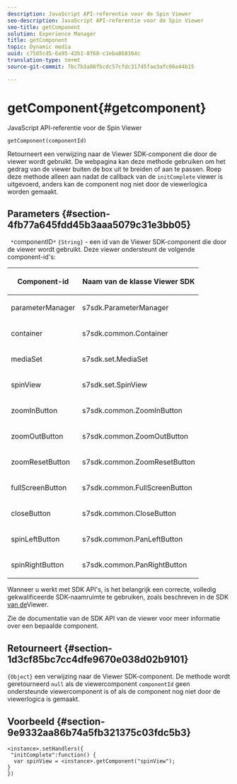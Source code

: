 ```yaml
---
description: JavaScript API-referentie voor de Spin Viewer
seo-description: JavaScript API-referentie voor de Spin Viewer
seo-title: getComponent
solution: Experience Manager
title: getComponent
topic: Dynamic media
uuid: c7585cd5-6a95-43b1-8f68-c1eba868164c
translation-type: tm+mt
source-git-commit: 7bc7b3a86fbcdc57cfdc31745fae3afc06e44b15

---
```



# getComponent{#getcomponent}

JavaScript API-referentie voor de Spin Viewer

`getComponent(componentId)`

Retourneert een verwijzing naar de Viewer SDK-component die door de viewer wordt gebruikt. De webpagina kan deze methode gebruiken om het gedrag van de viewer buiten de box uit te breiden of aan te passen. Roep deze methode alleen aan nadat de callback van de `initComplete` viewer is uitgevoerd, anders kan de component nog niet door de viewerlogica worden gemaakt.

## Parameters {#section-4fb77a645fdd45b3aaa5079c31e3bb05}

` *`componentID`*` `{String}` - een id van de Viewer SDK-component die door de viewer wordt gebruikt. Deze viewer ondersteunt de volgende component-id&#39;s:

<table id="table_7B5DD9303EF44ADD847B13FFEAD135D9"> 
 <thead> 
  <tr> 
   <th colname="col1" class="entry"> <p>Component-id </p> </th> 
   <th colname="col2" class="entry"> <p>Naam van de klasse Viewer SDK </p> </th> 
  </tr> 
 </thead>
 <tbody> 
  <tr> 
   <td colname="col1"> <p> <span class="codeph"> parameterManager </span> </p> </td> 
   <td colname="col2"> <p> <span class="codeph"> s7sdk.ParameterManager </span> </p> </td> 
  </tr> 
  <tr> 
   <td colname="col1"> <p> <span class="codeph"> container </span> </p> </td> 
   <td colname="col2"> <p> <span class="codeph"> s7sdk.common.Container </span> </p> </td> 
  </tr> 
  <tr> 
   <td colname="col1"> <p> <span class="codeph"> mediaSet </span> </p> </td> 
   <td colname="col2"> <p> <span class="codeph"> s7sdk.set.MediaSet </span> </p> </td> 
  </tr> 
  <tr> 
   <td colname="col1"> <p> <span class="codeph"> spinView </span> </p> </td> 
   <td colname="col2"> <p> <span class="codeph"> s7sdk.set.SpinView </span> </p> </td> 
  </tr> 
  <tr> 
   <td colname="col1"> <p> <span class="codeph"> zoomInButton </span> </p> </td> 
   <td colname="col2"> <p> <span class="codeph"> s7sdk.common.ZoomInButton </span> </p> </td> 
  </tr> 
  <tr> 
   <td colname="col1"> <p> <span class="codeph"> zoomOutButton </span> </p> </td> 
   <td colname="col2"> <p> <span class="codeph"> s7sdk.common.ZoomOutButton </span> </p> </td> 
  </tr> 
  <tr> 
   <td colname="col1"> <p> <span class="codeph"> zoomResetButton </span> </p> </td> 
   <td colname="col2"> <p> <span class="codeph"> s7sdk.common.ZoomResetButton </span> </p> </td> 
  </tr> 
  <tr> 
   <td colname="col1"> <p> <span class="codeph"> fullScreenButton </span> </p> </td> 
   <td colname="col2"> <p> <span class="codeph"> s7sdk.common.FullScreenButton </span> </p> </td> 
  </tr> 
  <tr> 
   <td colname="col1"> <p> <span class="codeph"> closeButton </span> </p> </td> 
   <td colname="col2"> <p> <span class="codeph"> s7sdk.common.CloseButton </span> </p> </td> 
  </tr> 
  <tr> 
   <td colname="col1"> <p> <span class="codeph"> spinLeftButton </span> </p> </td> 
   <td colname="col2"> <p> <span class="codeph"> s7sdk.common.PanLeftButton </span> </p> </td> 
  </tr> 
  <tr> 
   <td colname="col1"> <p> <span class="codeph"> spinRightButton </span> </p> </td> 
   <td colname="col2"> <p> <span class="codeph"> s7sdk.common.PanRightButton </span> </p> </td> 
  </tr> 
 </tbody> 
</table>

Wanneer u werkt met SDK API&#39;s, is het belangrijk een correcte, volledig gekwalificeerde SDK-naamruimte te gebruiken, zoals beschreven in de SDK [van de](../../../c-html5-s7-aem-asset-viewers/c-html5-spin-viewer-about/c-html5-spin-viewer-namespace.md#concept-fa293878c9ff4758ae888415c70fbeef)Viewer.

Zie de documentatie van de SDK API van de viewer voor meer informatie over een bepaalde component.

## Retourneert {#section-1d3cf85bc7cc4dfe9670e038d02b9101}

`{Object}` een verwijzing naar de Viewer SDK-component. De methode wordt geretourneerd `null` als de viewercomponent `componentId` geen ondersteunde viewercomponent is of als de component nog niet door de viewerlogica is gemaakt.

## Voorbeeld {#section-9e9332aa86b74a5fb321375c03fdc5b3}

```
<instance>.setHandlers({ 
 "initComplete":function() { 
  var spinView = <instance>.getComponent("spinView"); 
} 
})
```

